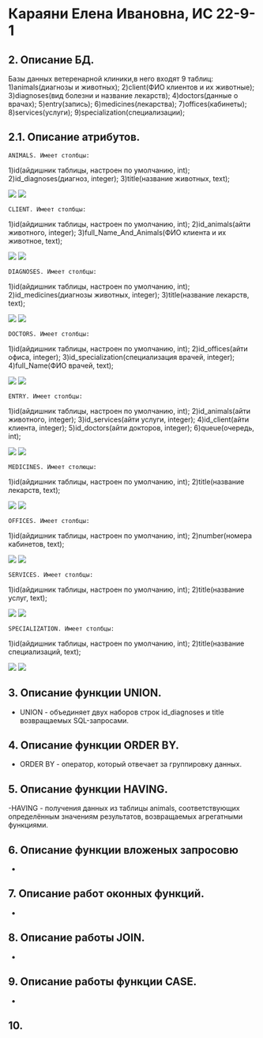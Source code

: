 # Караяни Елена Ивановна, ИС 22-9-1

## 2. Описание БД.

Базы данных ветеренарной клиники,в него входят 9 таблиц:
1)animals(диагнозы и животных);
2)client(ФИО клиентов и их животные);
3)diagnoses(вид болезни и название лекарств);
4)doctors(данные о врачах);
5)entry(запись);
6)medicines(лекарства);
7)offices(кабинеты);
8)services(услуги);
9)specialization(специализации);

## 2.1. Описание атрибутов.

    ANIMALS. Имеет столбцы:
1)id(айдишник таблицы, настроен по умолчанию, int);
2)id_diagnoses(диагноз, integer);
3)title(название животных, text);


![](skrin/animal.aa.png)
![](skrin/animal.b.png)

    CLIENT. Имеет столбцы:
1)id(айдишник таблицы, настроен по умолчанию, int);
2)id_animals(айти животного, integer);
3)full_Name_And_Animals(ФИО клиента и их животное, text);


![](skrin/client.aa.png)
![](skrin/client.b.png)

    DIAGNOSES. Имеет столбцы:
1)id(айдишник таблицы, настроен по умолчанию, int);
2)id_medicines(диагнозы животных, integer);
3)title(название лекарств, text);


![](skrin/diagnoses.aa.png)
![](skrin/diagnoses.b.png)


    DOCTORS. Имеет столбцы:
1)id(айдишник таблицы, настроен по умолчанию, int);
2)id_offices(айти офиса, integer);
3)id_specialization(специализация врачей, integer);
4)full_Name(ФИО врачей, text);


![](skrin/doctors.aa.png)
![](skrin/doctors.b.png)

    ENTRY. Имеет столбцы:
1)id(айдишник таблицы, настроен по умолчанию, int);
2)id_animals(айти животного, integer);
3)id_services(айти услуги, integer);
4)id_client(айти клиента, integer);
5)id_doctors(айти докторов, integer);
6)queue(очередь, int);


![](skrin/entry.aa.png)
![](skrin/entry.b.png)

    MEDICINES. Имеет столюцы:
1)id(айдишник таблицы, настроен по умолчанию, int);
2)title(название лекарств, text);


![](skrin/medicines.aa.png)
![](skrin/medicines.b.png)

    OFFICES. Имеет столбцы:
1)id(айдишник таблицы, настроен по умолчанию, int);
2)number(номера кабинетов, text);


![](skrin/offices.aa.png)
![](skrin/offices.b.png)

    SERVICES. Имеет столбцы:
1)id(айдишник таблицы, настроен по умолчанию, int);
2)title(название услуг, text);


![](skrin/services.aa.png)
![](skrin/services.b.png)

    SPECIALIZATION. Имеет столбцы:
1)id(айдишник таблицы, настроен по умолчанию, int);
2)title(название специализаций, text);


![](skrin/specialization.aa.png)
![](skrin/specializatia.b.png)


## 3. Описание функции UNION.

- UNION -  объединяет двух наборов строк id_diagnoses и title возвращаемых SQL-запросами. 

## 4. Описание функции ORDER BY.

- ORDER BY - оператор, который отвечает за группировку данных.

## 5. Описание функции HAVING.

-HAVING -  получения данных из таблицы animals, соответствующих определённым значениям результатов, возвращаемых агрегатными функциями.

## 6. Описание функции вложеных запросовю 

-

## 7. Описание работ оконных функций.

-

## 8. Описание работы JOIN.

-

## 9. Описание работы функции CASE.

-

## 10. 

